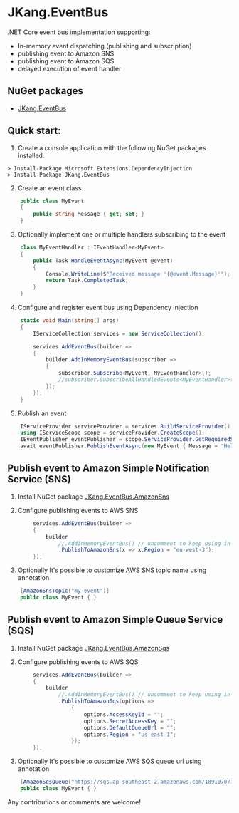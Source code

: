 # JKang.EventBus

.NET Core event bus implementation supporting:
 * In-memory event dispatching (publishing and subscription)
 * publishing event to Amazon SNS
 * publishing event to Amazon SQS
 * delayed execution of event handler

## NuGet packages

 - [JKang.EventBus](https://www.nuget.org/packages/JKang.EventBus/)

## Quick start:

1. Create a console application with the following NuGet packages installed:
```console
> Install-Package Microsoft.Extensions.DependencyInjection
> Install-Package JKang.EventBus
```

 2. Create an event class

```csharp
    public class MyEvent
    {
        public string Message { get; set; }
    }
```

3. Optionally implement one or multiple handlers subscribing to the event

```csharp
    class MyEventHandler : IEventHandler<MyEvent>
    {
        public Task HandleEventAsync(MyEvent @event)
        {
            Console.WriteLine($"Received message '{@event.Message}'");
            return Task.CompletedTask;
        }
    }
```

4. Configure and register event bus using Dependency Injection

```csharp
    static void Main(string[] args)
    {
        IServiceCollection services = new ServiceCollection();

        services.AddEventBus(builder =>
        {
            builder.AddInMemoryEventBus(subscriber =>
            {
                subscriber.Subscribe<MyEvent, MyEventHandler>();
                //subscriber.SubscribeAllHandledEvents<MyEventHandler>(); // other way
            });
        });
    }
```

5. Publish an event

```csharp
    IServiceProvider serviceProvider = services.BuildServiceProvider();
    using IServiceScope scope = serviceProvider.CreateScope();
    IEventPublisher eventPublisher = scope.ServiceProvider.GetRequiredService<IEventPublisher>();
    await eventPublisher.PublishEventAsync(new MyEvent { Message = "Hello, event bus!" }, 3);
```


## Publish event to Amazon Simple Notification Service (SNS)

1. Install NuGet package [JKang.EventBus.AmazonSns](https://www.nuget.org/packages/JKang.EventBus.AmazonSns/)

2. Configure publishing events to AWS SNS

```csharp
        services.AddEventBus(builder =>
        {
            builder
                //.AddInMemoryEventBus() // uncomment to keep using in-memory event bus in the same time
                .PublishToAmazonSns(x => x.Region = "eu-west-3");
        });
```

3. Optionally It's possible to customize AWS SNS topic name using annotation

```csharp
    [AmazonSnsTopic("my-event")]
    public class MyEvent { }
```



## Publish event to Amazon Simple Queue Service (SQS)

1. Install NuGet package [JKang.EventBus.AmazonSqs](https://www.nuget.org/packages/JKang.EventBus.AmazonSqs/)

2. Configure publishing events to AWS SQS

```csharp
        services.AddEventBus(builder =>
        {
            builder
                //.AddInMemoryEventBus() // uncomment to keep using in-memory event bus in the same time
                .PublishToAmazonSqs(options =>
                    {
                        options.AccessKeyId = "";
                        options.SecretAccessKey = "";
                        options.DefaultQueueUrl = "";
                        options.Region = "us-east-1";
                    });
        });
```

3. Optionally It's possible to customize AWS SQS queue url using annotation

```csharp
    [AmazonSqsQueue("https://sqs.ap-southeast-2.amazonaws.com/189107071895/youtube-demo")]
    public class MyEvent { }
```


Any contributions or comments are welcome!
